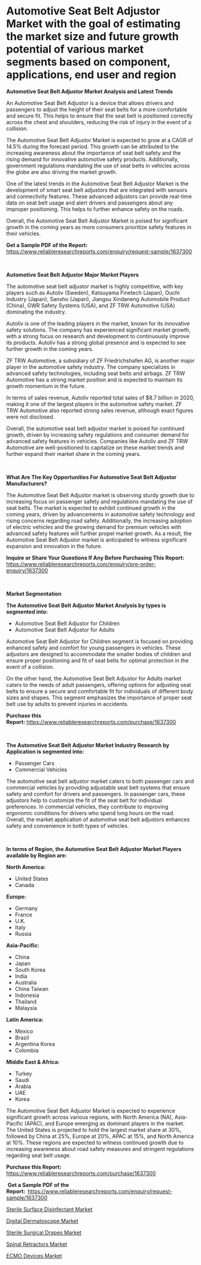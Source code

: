 <p><h1>Automotive Seat Belt Adjustor Market with the goal of estimating the market size and future growth potential of various market segments based on component, applications, end user and region</h1></p><p><strong>Automotive Seat Belt Adjustor Market Analysis and Latest Trends</strong></p>
<p><p>An Automotive Seat Belt Adjustor is a device that allows drivers and passengers to adjust the height of their seat belts for a more comfortable and secure fit. This helps to ensure that the seat belt is positioned correctly across the chest and shoulders, reducing the risk of injury in the event of a collision.</p><p>The Automotive Seat Belt Adjustor Market is expected to grow at a CAGR of 14.5% during the forecast period. This growth can be attributed to the increasing awareness about the importance of seat belt safety and the rising demand for innovative automotive safety products. Additionally, government regulations mandating the use of seat belts in vehicles across the globe are also driving the market growth.</p><p>One of the latest trends in the Automotive Seat Belt Adjustor Market is the development of smart seat belt adjustors that are integrated with sensors and connectivity features. These advanced adjustors can provide real-time data on seat belt usage and alert drivers and passengers about any improper positioning. This helps to further enhance safety on the roads.</p><p>Overall, the Automotive Seat Belt Adjustor Market is poised for significant growth in the coming years as more consumers prioritize safety features in their vehicles.</p></p>
<p><strong>Get a Sample PDF of the Report:&nbsp;</strong> <a href="https://www.reliableresearchreports.com/enquiry/request-sample/1637300">https://www.reliableresearchreports.com/enquiry/request-sample/1637300</a></p>
<p>&nbsp;</p>
<p><strong>Automotive Seat Belt Adjustor Major Market Players</strong></p>
<p><p>The automotive seat belt adjustor market is highly competitive, with key players such as Autoliv (Sweden), Katsuyama Finetech (Japan), Ouchi Industry (Japan), Sansho (Japan), Jiangsu Xindaneng Automobile Product (China), GWR Safety Systems (USA), and ZF TRW Automotive (USA) dominating the industry. </p><p>Autoliv is one of the leading players in the market, known for its innovative safety solutions. The company has experienced significant market growth, with a strong focus on research and development to continuously improve its products. Autoliv has a strong global presence and is expected to see further growth in the coming years.</p><p>ZF TRW Automotive, a subsidiary of ZF Friedrichshafen AG, is another major player in the automotive safety industry. The company specializes in advanced safety technologies, including seat belts and airbags. ZF TRW Automotive has a strong market position and is expected to maintain its growth momentum in the future.</p><p>In terms of sales revenue, Autoliv reported total sales of $8.7 billion in 2020, making it one of the largest players in the automotive safety market. ZF TRW Automotive also reported strong sales revenue, although exact figures were not disclosed.</p><p>Overall, the automotive seat belt adjustor market is poised for continued growth, driven by increasing safety regulations and consumer demand for advanced safety features in vehicles. Companies like Autoliv and ZF TRW Automotive are well-positioned to capitalize on these market trends and further expand their market share in the coming years.</p></p>
<p>&nbsp;</p>
<p><strong>What Are The Key Opportunities For Automotive Seat Belt Adjustor Manufacturers?</strong></p>
<p><p>The Automotive Seat Belt Adjustor market is observing sturdy growth due to increasing focus on passenger safety and regulations mandating the use of seat belts. The market is expected to exhibit continued growth in the coming years, driven by advancements in automotive safety technology and rising concerns regarding road safety. Additionally, the increasing adoption of electric vehicles and the growing demand for premium vehicles with advanced safety features will further propel market growth. As a result, the Automotive Seat Belt Adjustor market is anticipated to witness significant expansion and innovation in the future.</p></p>
<p><strong>Inquire or Share Your Questions If Any Before Purchasing This Report:</strong> <a href="https://www.reliableresearchreports.com/enquiry/pre-order-enquiry/1637300">https://www.reliableresearchreports.com/enquiry/pre-order-enquiry/1637300</a></p>
<p>&nbsp;</p>
<p><strong>Market Segmentation</strong></p>
<p><strong>The Automotive Seat Belt Adjustor Market Analysis by types is segmented into:</strong></p>
<p><ul><li>Automotive Seat Belt Adjustor for Children</li><li>Automotive Seat Belt Adjustor for Adults</li></ul></p>
<p><p>Automotive Seat Belt Adjustor for Children segment is focused on providing enhanced safety and comfort for young passengers in vehicles. These adjustors are designed to accommodate the smaller bodies of children and ensure proper positioning and fit of seat belts for optimal protection in the event of a collision.</p><p>On the other hand, the Automotive Seat Belt Adjustor for Adults market caters to the needs of adult passengers, offering options for adjusting seat belts to ensure a secure and comfortable fit for individuals of different body sizes and shapes. This segment emphasizes the importance of proper seat belt use by adults to prevent injuries in accidents.</p></p>
<p><strong>Purchase this Report:&nbsp;</strong><a href="https://www.reliableresearchreports.com/purchase/1637300">https://www.reliableresearchreports.com/purchase/1637300</a></p>
<p>&nbsp;</p>
<p><strong>The Automotive Seat Belt Adjustor Market Industry Research by Application is segmented into:</strong></p>
<p><ul><li>Passenger Cars</li><li>Commercial Vehicles</li></ul></p>
<p><p>The automotive seat belt adjustor market caters to both passenger cars and commercial vehicles by providing adjustable seat belt systems that ensure safety and comfort for drivers and passengers. In passenger cars, these adjustors help to customize the fit of the seat belt for individual preferences. In commercial vehicles, they contribute to improving ergonomic conditions for drivers who spend long hours on the road. Overall, the market application of automotive seat belt adjustors enhances safety and convenience in both types of vehicles.</p></p>
<p>&nbsp;</p>
<p><strong>In terms of Region, the Automotive Seat Belt Adjustor Market Players available by Region are:</strong></p>
<p>
    <p> <strong> North America: </strong>
        <ul>
            <li>United States</li>
            <li>Canada</li>
        </ul>
        </p> 
    <p> <strong> Europe: </strong>
        <ul>
            <li>Germany</li>
            <li>France</li>
            <li>U.K.</li>
            <li>Italy</li>
            <li>Russia</li>
        </ul>
        </p> 
    <p> <strong> Asia-Pacific: </strong>
        <ul>
            <li>China</li>
            <li>Japan</li>
            <li>South Korea</li>
            <li>India</li>
            <li>Australia</li>
            <li>China Taiwan</li>
            <li>Indonesia</li>
            <li>Thailand</li>
            <li>Malaysia</li>
        </ul>
        </p> 
    <p> <strong> Latin America: </strong>
        <ul>
            <li>Mexico</li>
            <li>Brazil</li>
            <li>Argentina Korea</li>
            <li>Colombia</li>
        </ul>
        </p> 
    <p> <strong> Middle East & Africa: </strong>
        <ul>
            <li>Turkey</li>
            <li>Saudi</li>
            <li>Arabia</li>
            <li>UAE</li>
            <li>Korea</li>
        </ul>
    </p>
    </p>
<p><p>The Automotive Seat Belt Adjustor Market is expected to experience significant growth across various regions, with North America (NA), Asia-Pacific (APAC), and Europe emerging as dominant players in the market. The United States is projected to hold the largest market share at 30%, followed by China at 25%, Europe at 20%, APAC at 15%, and North America at 10%. These regions are expected to witness continued growth due to increasing awareness about road safety measures and stringent regulations regarding seat belt usage.</p></p>
<p><strong>Purchase this Report: </strong><a href="https://www.reliableresearchreports.com/purchase/1637300">https://www.reliableresearchreports.com/purchase/1637300</a></p>
<p>&nbsp;<strong>Get a Sample PDF of the Report:&nbsp;&nbsp;</strong><a href="https://www.reliableresearchreports.com/enquiry/request-sample/1637300">https://www.reliableresearchreports.com/enquiry/request-sample/1637300</a></p>
<p><strong></strong></p>
<p><p><a href="https://medium.com/@avaalsop666/sterile-surface-disinfectant-market-competitive-analysis-market-trends-and-forecast-to-2031-0f9ef537713f">Sterile Surface Disinfectant Market</a></p><p><a href="https://medium.com/@waltercruz6g/digital-dermatoscope-nbsp-market-focuses-on-market-share-size-and-projected-forecast-till-2031-f29344715129">Digital Dermatoscope Market</a></p><p><a href="https://medium.com/@avaalsop666/sterile-surgical-drapes-market-size-market-outlook-and-market-forecast-2024-to-2031-62c202952148">Sterile Surgical Drapes Market</a></p><p><a href="https://medium.com/@avaalsop666/spinal-retractors-market-outlook-industry-overview-and-forecast-2024-to-2031-e31e7fc3ef82">Spinal Retractors Market</a></p><p><a href="https://medium.com/@avaalsop666/ecmo-devices-market-comprehensive-assessment-by-type-application-and-geography-bf7374e2facd">ECMO Devices Market</a></p></p>